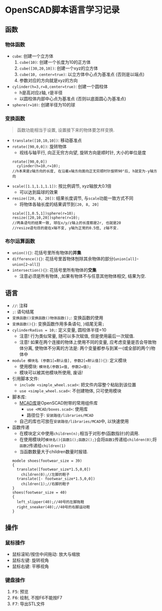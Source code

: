 # OpenSCAD脚本语言学习记录

## 函数
### 物体函数
* `cube`: 创建一个立方体
  1. `cube(10)`: 创建一个长度为10的正方体
  2. `cube([30,20,10])`: 创建一个xyz的立方体
  3. `cube(10, center=true)`: 以立方体中心点为基准点 (否则是以端点)
  4. 参数对应的方向就是xyz的方向
* `cylinder(h=3,r=8,center=true)`: 创建一个圆柱体
  * h是高对应z轴, r是半径
  * 以圆柱体内部中心点为基准点 (否则以底面圆心为基准点)
* `sphere(r=10)`: 创建半径为10的球

### 变换函数
> 函数功能相当于设置, 设置接下来的物体要怎样变换.
* `translate([10,10,10])`: 移动基准点
* `rotate([90,0,0])`: 旋转物体
  * 视线与轴平行, 向正无穷方向望, 旋转方向是顺时针, 大小的单位是度
  ```openscad
  rotate([90,0,0])
    cylinder(h=10,r=10);
  //h本来是z轴方向的长度, 在沿着x轴方向面向正无穷顺时针旋转90°后, h就变为-y轴方向
  ```
* `scale([1.1,1.1,1.1])`: 按比例调节, xyz轴放大0.1倍
  * 可以达到扁球的效果
* `resize([20, 8, 20])`: 结果长度调节, 与`scale`功能一致方式不同
  * 将物体各轴长度的结果调节到`[20, 8, 20]`
  ```openscad
  scale([1,0.5,1])sphere(r=10);
  resize([20,10,20])sphere(r=10);
  //两条语句的结果一致, 球在x/y/z轴上的长度都是2r, 也就是20
  //resize语句目的是在x轴不变, y轴为正常的0.5倍, z轴不变. 
  ```

### 布尔运算函数
* `union(){}`: 花括号里所有物体的**并集**
* `difference(){}`: 花括号里首物体刨除其余物体的部分(`union[all]`-`union[2~all]`)
* `intersection(){}`: 花括号里所有物体的**交集**
  * 注意必须是所有物体, ,如果有物体不与任意其他物体相交, 结果为空.

  


## 语言
* `//`: 注释
* `;`: 语句结尾
* `变换函数()变换函数()物体函数();`: 变换函数的使用
* `变换函数(){}`: 变换函数作用多条语句, `}`结尾无需`;`
* `cylinderRadius = 10;`: 定义变量, 圆柱体半径=10
  * 注意! 行为类似常量, 随可以多次赋值, 但是使用最后一次赋值.
  * 注意! 如果在两个连接的物体上使用不同的变量, 应考虑变量是否会导致物体分离, 使物体不分离的方法是: 两个变量都参与到某一(或全部的两个)物体中
* `module 模块名 (参数1[=默认值], 参数2[=默认值]){}`: 定义模块
  * 使用模块: `模块名(参数1=值, 参数2=值);`
  * 模块可以被其他模块所使用, 废话!
* 引用脚本文件:
  * `include <simple_wheel.scad>`: 把文件内容整个粘贴到该位置
  * `use <simple_wheel.scad>`: 不创建物体, 只可使用模块
* 脚本库:
  * [MCAD库](https://github.com/openscad/MCAD)是OpenSCAD附带的常用组件库
    * `use <MCAD/boxes.scad>`: 使用库
    * 路径位于: `安装路径/libraries/MCAD`
  * 自己的库也可放在`安装路径/libraries/MCAD`中, 以快速使用
* 函数传递
  * 在模块定义中使用`children(n);`相当于对形参(函数指针)的调用.
  * 在使用模块时`模块名(){函数1();函数2();}`会将`函数1`传递给`children(0)`;将`函数2`传递给`children(1)`
  * 当函数数量大于children数量时报错.
  ```openscad
  modele shoes(footwear_size = 39)
  {
    translate([footwear_size*1.5,0,0])
      children(0);//左脚的鞋子
    translate([- footwear_size*1.5,0,0])
      children(1);//右脚的鞋子
  }
  shoes(footwear_size = 40)
  {
    left_slipper(40);//40号的左脚拖鞋
    right_sneaker(40);//40号的右脚运动鞋
  }
  ```


## 操作
### 鼠标操作
* 鼠标滚轮/按住中间拖动: 放大与缩放
* 鼠标左键: 旋转视角
* 鼠标右键: 平移视角

### 键盘操作
1. <kbd>F5</kbd>: 预览
2. <kbd>F6</kbd>: 绘制, 不按F6不能按F7
3. <kbd>F7</kbd>: 导出STL文件